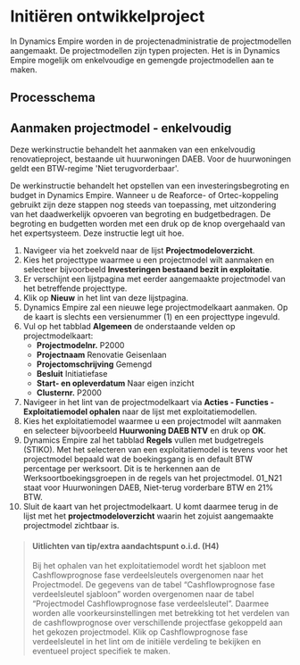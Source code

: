 # Initiëren ontwikkelproject

In Dynamics Empire worden in de projectenadministratie de projectmodellen aangemaakt. De projectmodellen zijn typen projecten. Het is in Dynamics Empire mogelijk om enkelvoudige en gemengde projectmodellen aan te maken.

## Processchema

## Aanmaken projectmodel - enkelvoudig

Deze werkinstructie behandelt het aanmaken van een enkelvoudig renovatieproject, bestaande uit huurwoningen DAEB. Voor de huurwoningen geldt een BTW-regime 'Niet terugvorderbaar'.

De werkinstructie behandelt het opstellen van een investeringsbegroting en budget in Dynamics Empire. Wanneer u de Reaforce- of Ortec-koppeling gebruikt zijn deze stappen nog steeds van toepassing, met uitzondering van het daadwerkelijk opvoeren van begroting en budgetbedragen. De begroting en budgetten worden met een druk op de knop overgehaald van het expertsysteem. Deze instructie legt uit hoe.

 1. Navigeer via het zoekveld naar de lijst **Projectmodeloverzicht**.
 2. Kies het projecttype waarmee u een projectmodel wilt aanmaken en selecteer bijvoorbeeld **Investeringen bestaand bezit in exploitatie**.
 3. Er verschijnt een lijstpagina met eerder aangemaakte projectmodel van het betreffende projecttype. 
 4. Klik op **Nieuw** in het lint van deze lijstpagina.
 5. Dynamics Empire zal een nieuwe lege projectmodelkaart aanmaken. Op de kaart is slechts een versienummer (1) en een projecttype ingevuld.
 6. Vul op het tabblad **Algemeen** de onderstaande velden op projectmodelkaart:
	* **Projectmodelnr.** P2000
	* **Projectnaam** Renovatie Geisenlaan
	* **Projectomschrijving** Gemengd
	* **Besluit** Initiatiefase
	* **Start- en opleverdatum** Naar eigen inzicht
	* **Clusternr.** P2000
 7. Navigeer in het lint van de projectmodelkaart via **Acties - Functies - Exploitatiemodel ophalen** naar de lijst met exploitatiemodellen.
 8. Kies het exploitatiemodel waarmee u een projectmodel wilt aanmaken en selecteer bijvoorbeeld **Huurwoning DAEB NTV** en druk op **OK**.
 9.  Dynamics Empire zal het tabblad **Regels** vullen met budgetregels (STIKO). Met het selecteren van een exploitatiemodel is tevens voor het projectmodel bepaald wat de boekingsgang is en default BTW percentage per werksoort. Dit is te herkennen aan de Werksoortboekingsgroepen in de regels van het projectmodel. 01_N21 staat voor Huurwoningen DAEB, Niet-terug vorderbare BTW en 21% BTW.
 10. Sluit de kaart van het projectmodelkaart. U komt daarmee terug in de lijst met het **projectmodeloverzicht** waarin het zojuist aangemaakte projectmodel zichtbaar is.

>#### Uitlichten van tip/extra aandachtspunt o.i.d. (H4)
>
>Bij het ophalen van het exploitatiemodel wordt het sjabloon met Cashflowprognose fase verdeelsleutels overgenomen naar het Projectmodel. De gegevens van de tabel “Cashflowprognose fase verdeelsleutel sjabloon” worden overgenomen naar de tabel “Projectmodel Cashflowprognose fase verdeelsleutel”. Daarmee worden alle voorkeursinstellingen met betrekking tot het verdelen van de cashflowprognose over verschillende projectfase gekoppeld aan het gekozen projectmodel. Klik op Cashflowprognose fase verdeelsleutel in het lint om de initiële verdeling te bekijken en eventueel project specifiek te maken.


<!--stackedit_data:
eyJoaXN0b3J5IjpbLTIxMDAxMjk5MTYsLTEyODQwMzYyOThdfQ
==
-->